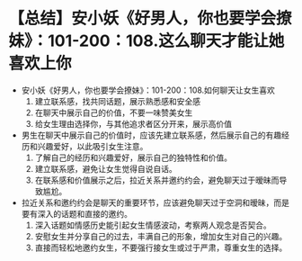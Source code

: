 # 【总结】安小妖《好男人，你也要学会撩妹》：101-200：108.这么聊天才能让她喜欢上你

-   安小妖《好男人，你也要学会撩妹》：101-200：108.如何聊天让女生喜欢
    1.  建立联系感，找共同话题，展示熟悉感和安全感
    2.  在聊天中展示自己的价值，不要一味赞美女生
    3.  给女生理由选择你，与其他追求者区分开来，展示高价值
-   男生在聊天中展示自己的价值时，应该先建立联系感，然后展示自己的有趣经历和兴趣爱好，以此吸引女生注意。
    1.  了解自己的经历和兴趣爱好，展示自己的独特性和价值。
    2.  建立联系感，避免让女生觉得自说自话。
    3.  在联系感和价值展示之后，拉近关系并邀约约会，避免聊天过于暧昧而导致尴尬。
-   拉近关系和邀约约会是聊天的重要环节，应该避免聊天过于空洞和暧昧，而是要有深入的话题和直接的邀约。
    1.  深入话题如情感历史能引起女生情感波动，考察两人观念是否契合。
    2.  安慰女生并分享自己的过去，丰满自己的形象，增加女生对自己的兴趣。
    3.  直接而轻松地邀约女生，不要强行接女生或过于严肃，尊重女生的选择。